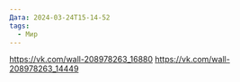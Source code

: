 ```yaml
---
Дата: 2024-03-24T15-14-52
tags:
  - Мир
---
```


https://vk.com/wall-208978263_16880
https://vk.com/wall-208978263_14449

